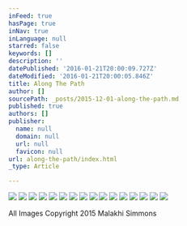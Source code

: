 ```yaml
---
inFeed: true
hasPage: true
inNav: true
inLanguage: null
starred: false
keywords: []
description: ''
datePublished: '2016-01-21T20:00:09.727Z'
dateModified: '2016-01-21T20:00:05.846Z'
title: Along The Path
author: []
sourcePath: _posts/2015-12-01-along-the-path.md
published: true
authors: []
publisher:
  name: null
  domain: null
  url: null
  favicon: null
url: along-the-path/index.html
_type: Article

---
```

![](https://the-grid-user-content.s3-us-west-2.amazonaws.com/81eac8bf-b613-4b5c-bb05-7938c147cf36.jpg)
![](https://the-grid-user-content.s3-us-west-2.amazonaws.com/b780de69-2934-49af-a088-66a12bbc5190.jpg)
![](https://the-grid-user-content.s3-us-west-2.amazonaws.com/7d242217-d690-4cce-a664-085257688e11.jpg)
![](https://the-grid-user-content.s3-us-west-2.amazonaws.com/deb68299-99b5-46f4-8f75-7b14e74fae44.jpg)
![](https://the-grid-user-content.s3-us-west-2.amazonaws.com/8484c31d-2f2c-4854-8a26-bb2d4b423031.jpg)
![](https://the-grid-user-content.s3-us-west-2.amazonaws.com/800de49c-954a-4fdb-8afe-4b455b327012.jpg)
![](https://the-grid-user-content.s3-us-west-2.amazonaws.com/7ec2a4c6-83fd-4456-8711-77eb7e1945d2.jpg)
![](https://the-grid-user-content.s3-us-west-2.amazonaws.com/bc17b02c-ed8f-4c0a-ac65-342227d7f1ab.jpg)
![](https://the-grid-user-content.s3-us-west-2.amazonaws.com/e6c4bad4-b3c4-43ba-ab89-25250ae355cd.jpg)
![](https://the-grid-user-content.s3-us-west-2.amazonaws.com/96627b61-01d8-4aa1-ad0b-6225e34551a3.jpg)
![](https://s3-us-west-2.amazonaws.com/the-grid-img/p/98f66ed92a40dd705dfc8fa3ca6cd50facb6bc26.jpg)
![](https://the-grid-user-content.s3-us-west-2.amazonaws.com/13778760-89ab-4cd9-9174-76879c49e522.jpg)
![](https://the-grid-user-content.s3-us-west-2.amazonaws.com/8ef1250d-b285-4fba-8c9a-cfb42cf15f92.jpg)
![](https://the-grid-user-content.s3-us-west-2.amazonaws.com/bafdb892-3a1c-41d9-8478-9fa997751084.jpg)
![](https://the-grid-user-content.s3-us-west-2.amazonaws.com/85a5dce8-af04-4993-92d7-dca5af8ba674.jpg)
![](https://the-grid-user-content.s3-us-west-2.amazonaws.com/4245f222-9acf-472b-be17-0165aa25338e.jpg)

All Images Copyright 2015 Malakhi Simmons